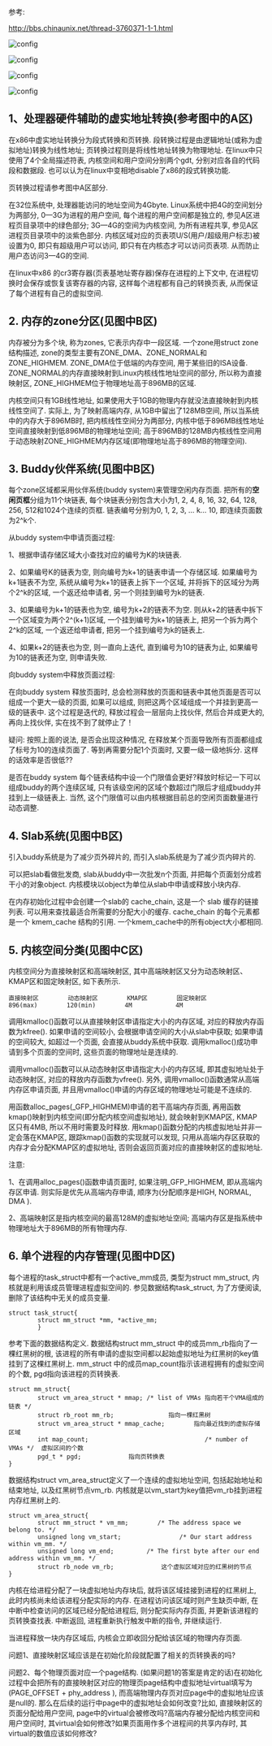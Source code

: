 参考: 

http://bbs.chinaunix.net/thread-3760371-1-1.html

![config](images/mm1.gif)

![config](images/mm2.gif)

![config](images/mm3.gif)

![config](images/mm4.gif)

## 1、处理器硬件辅助的虚实地址转换(参考图中的A区)

在x86中虚实地址转换分为段式转换和页转换. 段转换过程是由逻辑地址(或称为虚拟地址)转换为线性地址; 页转换过程则是将线性地址转换为物理地址. 在linux中只使用了4个全局描述符表, 内核空间和用户空间分别两个gdt, 分别对应各自的代码段和数据段. 也可以认为在linux中变相地disable了x86的段式转换功能. 

页转换过程请参考图中A区部分. 

在32位系统中, 处理器能访问的地址空间为4Gbyte. Linux系统中把4G的空间划分为两部分, 0—3G为进程的用户空间, 每个进程的用户空间都是独立的, 参见A区进程页目录项中的绿色部分; 3G—4G的空间为内核空间, 为所有进程共享, 参见A区进程页目录项中的淡紫色部分. 内核区域对应的页表项U/S(用户/超级用户标志)被设置为0, 即只有超级用户可以访问, 即只有在内核态才可以访问页表项. 从而防止用户态访问3—4G的空间. 

在linux中x86 的cr3寄存器(页表基地址寄存器)保存在进程的上下文中, 在进程切换时会保存或恢复该寄存器的内容, 这样每个进程都有自己的转换页表, 从而保证了每个进程有自己的虚拟空间. 

## 2. 内存的zone分区(见图中B区)

内存被分为多个块, 称为zones, 它表示内存中一段区域. 一个zone用struct zone结构描述, zone的类型主要有ZONE\_DMA、ZONE\_NORMAL和ZONE\_HIGHMEM. ZONE\_DMA位于低端的内存空间, 用于某些旧的ISA设备. ZONE\_NORMAL的内存直接映射到Linux内核线性地址空间的部分, 所以称为直接映射区, ZONE\_HIGHMEM位于物理地址高于896MB的区域. 

内核空间只有1GB线性地址, 如果使用大于1GB的物理内存就没法直接映射到内核线性空间了. 实际上, 为了映射高端内存, 从1GB中留出了128MB空间, 所以当系统中的内存大于896MB时, 把内核线性空间分为两部分, 内核中低于896MB线性地址空间直接映射到低896MB的物理地址空间; 高于896MB的128MB内核线性空间用于动态映射ZONE\_HIGHMEM内存区域(即物理地址高于896MB的物理空间). 

## 3. Buddy伙伴系统(见图中B区)

每个zone区域都采用伙伴系统(buddy system)来管理空闲内存页面. 把所有的**空闲页框**分组为11个块链表, 每个块链表分别包含大小为1, 2, 4, 8, 16, 32, 64, 128, 256, 512和1024个连续的页框. 链表编号分别为0, 1, 2, 3, … k… 10, 即连续页面数为2\^k个. 

从buddy system中申请页面过程: 

1、根据申请存储区域大小查找对应的编号为K的块链表. 

2、如果编号K的链表为空, 则向编号为k+1的链表申请一个存储区域. 如果编号为k+1链表不为空, 系统从编号为k+1的链表上拆下一个区域, 并将拆下的区域分为两个2^k的区域, 一个返还给申请者, 另一个则挂到编号为k的链表. 

3、如果编号为k+1的链表也为空, 编号为k+2的链表不为空. 则从k+2的链表中拆下一个区域变为两个2^(k+1)区域, 一个挂到编号为k+1的链表上, 把另一个拆为两个2^k的区域, 一个返还给申请者, 把另一个挂到编号为k的链表上. 

4、如果k+2的链表也为空, 则一直向上迭代, 直到编号为10的链表为止, 如果编号为10的链表还为空, 则申请失败. 

向buddy system中释放页面过程: 

在向buddy system 释放页面时, 总会检测释放的页面和链表中其他页面是否可以组成一个更大一级的页面, 如果可以组成, 则把这两个区域组成一个并挂到更高一级的链表中. 这个过程是迭代的, 释放过程会一层层向上找伙伴, 然后合并成更大的, 再向上找伙伴, 实在找不到了就停止了！

疑问: 按照上面的说法, 是否会出现这种情况, 在释放某个页面导致所有页面都组成了标号为10的连续页面了. 等到再需要分配1个页面时, 又要一级一级地拆分. 这样的话效率是否很低??

是否在buddy system 每个链表结构中设一个门限值会更好?释放时标记一下可以组成buddy的两个连续区域, 只有该级空闲的区域个数超过门限后才组成buddy并挂到上一级链表上. 当然, 这个门限值可以由内核根据目前总的空闲页面数量进行动态调整. 

## 4. Slab系统(见图中B区)

引入buddy系统是为了减少页外碎片的, 而引入slab系统是为了减少页内碎片的. 

可以把slab看做批发商, slab从buddy中一次批发n个页面, 并把每个页面划分成若干小的对象object. 内核模块以object为单位从slab中申请或释放小块内存. 

在内存初始化过程中会创建一个slab的 cache\_chain, 这是一个 slab 缓存的链接列表. 可以用来查找最适合所需要的分配大小的缓存. cache\_chain 的每个元素都是一个 kmem\_cache 结构的引用. 一个kmem\_cache中的所有object大小都相同. 

## 5. 内核空间分类(见图中C区)

内核空间分为直接映射区和高端映射区, 其中高端映射区又分为动态映射区、KMAP区和固定映射区, 如下表所示. 

```
直接映射区        动态映射区        KMAP区        固定映射区
896(max)        120(min)        4M            4M
```

调用kmalloc()函数可以从直接映射区申请指定大小的内存区域, 对应的释放内存函数为kfree(). 如果申请的空间较小, 会根据申请空间的大小从slab中获取; 如果申请的空间较大, 如超过一个页面, 会直接从buddy系统中获取. 调用kmalloc()成功申请到多个页面的空间时, 这些页面的物理地址是连续的. 

调用vmalloc()函数可以从动态映射区申请指定大小的内存区域, 即其虚拟地址处于动态映射区, 对应的释放内存函数为vfree(). 另外, 调用vmalloc()函数通常从高端内存区申请页面, 并且用vmalloc()申请的内存区域的物理地址可能是不连续的. 

用函数alloc\_pages(\_GFP_HIGHMEM)申请的若干高端内存页面, 再用函数kmap()映射到内核空间(即分配内核空间虚拟地址), 就会映射到KMAP区, KMAP区只有4MB, 所以不用时需要及时释放. 用kmap()函数分配的内核虚拟地址并非一定会落在KMAP区, 跟踪kmap()函数的实现就可以发现, 只用从高端内存区获取的内存才会分配KMAP区的虚拟地址, 否则会返回页面对应的直接映射区的虚拟地址. 

注意: 

1、在调用alloc\_pages()函数申请页面时, 如果注明\_GFP\_HIGHMEM, 即从高端内存区申请. 则实际是优先从高端内存申请, 顺序为(分配顺序是HIGH, NORMAL, DMA ). 

2、高端映射区是指内核空间的最高128M的虚拟地址空间; 高端内存区是指系统中物理地址大于896MB的所有物理内存. 

## 6. 单个进程的内存管理(见图中D区)

每个进程的task\_struct中都有一个active\_mm成员, 类型为struct mm\_struct, 内核就是利用该成员管理进程虚拟空间的. 参见数据结构task\_struct, 为了方便阅读, 删除了该结构中无关的成员变量. 

```
struct task_struct{
        struct mm_struct *mm, *active_mm;
        }
```

参考下面的数据结构定义. 数据结构struct mm\_struct 中的成员mm\_rb指向了一棵红黑树的根, 该进程的所有申请的虚拟空间都以起始虚拟地址为红黑树的key值挂到了这棵红黑树上. mm\_struct 中的成员map\_count指示该进程拥有的虚拟空间的个数, pgd指向该进程的页转换表. 

```
struct mm_struct{
        struct vm_area_struct * mmap; /* list of VMAs 指向若干个VMA组成的链表 */
        struct rb_root mm_rb;               指向一棵红黑树        
        struct vm_area_struct * mmap_cache;        指向最近找到的虚拟存储区域
        int map_count;                                /* number of VMAs */  虚拟区间的个数
        pgd_t * pgd;             指向页转换表
}
```

数据结构struct vm\_area\_struct定义了一个连续的虚拟地址空间, 包括起始地址和结束地址, 以及红黑树节点vm\_rb. 内核就是以vm\_start为key值把vm\_rb挂到进程内存红黑树上的. 

```
struct vm_area_struct{
        struct mm_struct * vm_mm;        /* The address space we belong to. */
        unsigned long vm_start;                /* Our start address within vm_mm. */
        unsigned long vm_end;         /* The first byte after our end address within vm_mm. */
        struct rb_node vm_rb;             这个虚拟区域对应的红黑树的节点
}
```

内核在给进程分配了一块虚拟地址内存块后, 就将该区域挂接到进程的红黑树上, 此时内核尚未给该进程分配实际的内存. 在进程访问该区域时则产生缺页中断, 在中断中检查访问的区域已经分配给进程后, 则分配实际内存页面, 并更新该进程的页转换查找表. 中断返回, 进程重新执行触发中断的指令, 并继续运行. 

当进程释放一块内存区域后, 内核会立即收回分配给该区域的物理内存页面. 

问题1、直接映射区域应该是在初始化阶段就配置了相关的页转换表的吗?



问题2、每个物理页面对应一个page结构. (如果问题1的答案是肯定的话)在初始化过程中会把所有的直接映射区对应的物理页page结构中虚拟地址virtual填写为(PAGE_OFFSET + phy_address ), 而高端物理内存页对应page中的虚拟地址应该是null的. 那么在后续的运行中page中的虚拟地址会如何改变?比如, 直接映射区的页面分配给用户空间, page中的virtual会被修改吗?高端内存被分配给内核空间和用户空间时, 其virtual会如何修改?如果页面用作多个进程间的共享内存时, 其virtual的数值应该如何修改?

